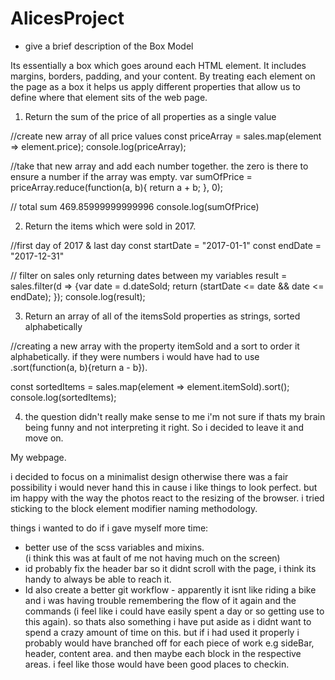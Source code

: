 # AlicesProject
- give a brief description of the Box Model

Its essentially a box which goes around each HTML element. It includes margins, borders, padding, and your content. By treating each element on the page as a box it helps us apply different properties that allow us to define where that element sits of the web page.

1. Return the sum of the price of all properties as a single value

//create new array of all price values
const priceArray = sales.map(element => element.price);
console.log(priceArray);

//take that new array and add each number together.
 the zero is there to ensure a number if the array was empty.
var sumOfPrice = priceArray.reduce(function(a, b){
        return a + b;
    }, 0);

// total sum 469.85999999999996
console.log(sumOfPrice)

2. Return the items which were sold in 2017.

//first day of 2017 & last day
const startDate = "2017-01-1"
const endDate = "2017-12-31"

// filter on sales only returning dates between my variables
result = sales.filter(d => {var date = d.dateSold;
        return (startDate <= date && date <= endDate);
    });
console.log(result);


3. Return an array of all of the itemsSold properties as strings, sorted alphabetically

//creating a new array with the property itemSold and a sort to order it alphabetically. if they were numbers i would have had to use .sort(function(a, b){return a - b}).

const sortedItems = sales.map(element => element.itemSold).sort();
console.log(sortedItems);

4. the question didn't really make sense to me i'm not sure if thats my brain being funny and not interpreting it right. So i decided to leave it and move on.


My webpage.

i decided to focus on a minimalist design otherwise there was a fair possibility i would never hand this in cause i like things to look perfect. but im happy with the way the photos react to the resizing of the browser. i tried sticking to the block element modifier naming methodology.

things i wanted to do if i gave myself more time:

- better use of the scss variables and mixins.  
 (i think this was at fault of me not having much on the screen)
- id probably fix the header bar so it didnt scroll with the page, i think its handy to always be able to reach it.
- Id also create a better git workflow - apparently it isnt like riding a bike and i was having trouble remembering the flow of it again and the commands (i feel like i could have easily spent a day or so getting use to this again). so thats also something i have put aside as i didnt want to spend a crazy amount of time on this.
but if i had used it properly i probably would have branched off for each piece of work e.g sideBar, header, content area. and then maybe each block in the respective areas. i feel like those would have been good places to checkin.
